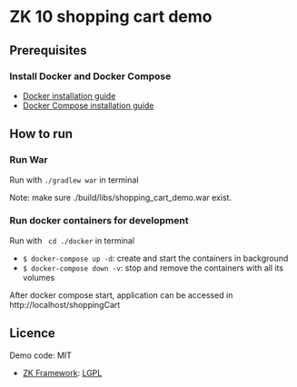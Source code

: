 # ZK 10 shopping cart demo

## Prerequisites
### Install Docker and Docker Compose
* [Docker installation guide](https://docs.docker.com/desktop/)
* [Docker Compose installation guide](https://docs.docker.com/compose/install/)

## How to run
### Run War
Run with `./gradlew war` in terminal

Note: make sure ./build/libs/shopping_cart_demo.war exist.

### Run docker containers for development
Run with ` cd ./docker` in terminal
* `$ docker-compose up -d`: create and start the containers in background
* `$ docker-compose down -v`: stop and remove the containers with all its volumes

After docker compose start, application can be accessed in http://localhost/shoppingCart

## Licence
Demo code: MIT
* [ZK Framework](https://github.com/zkoss/zk): [LGPL](http://www.gnu.org/licenses/old-licenses/lgpl-2.1.html)
